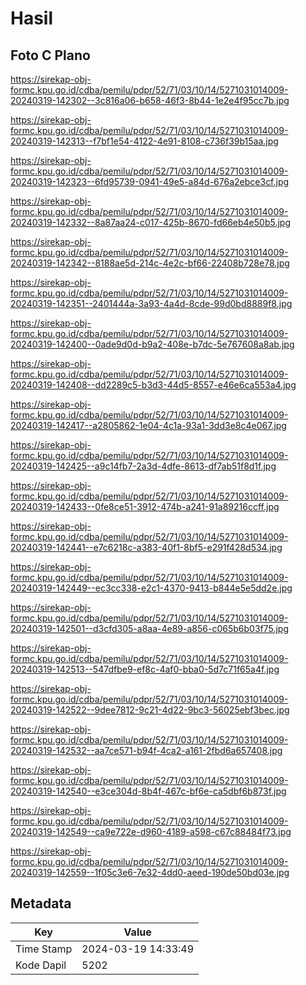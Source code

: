 # Hasil

## Foto C Plano

https://sirekap-obj-formc.kpu.go.id/cdba/pemilu/pdpr/52/71/03/10/14/5271031014009-20240319-142302--3c816a06-b658-46f3-8b44-1e2e4f95cc7b.jpg

https://sirekap-obj-formc.kpu.go.id/cdba/pemilu/pdpr/52/71/03/10/14/5271031014009-20240319-142313--f7bf1e54-4122-4e91-8108-c736f39b15aa.jpg

https://sirekap-obj-formc.kpu.go.id/cdba/pemilu/pdpr/52/71/03/10/14/5271031014009-20240319-142323--6fd95739-0941-49e5-a84d-676a2ebce3cf.jpg

https://sirekap-obj-formc.kpu.go.id/cdba/pemilu/pdpr/52/71/03/10/14/5271031014009-20240319-142332--8a87aa24-c017-425b-8670-fd66eb4e50b5.jpg

https://sirekap-obj-formc.kpu.go.id/cdba/pemilu/pdpr/52/71/03/10/14/5271031014009-20240319-142342--8188ae5d-214c-4e2c-bf66-22408b728e78.jpg

https://sirekap-obj-formc.kpu.go.id/cdba/pemilu/pdpr/52/71/03/10/14/5271031014009-20240319-142351--2401444a-3a93-4a4d-8cde-99d0bd8889f8.jpg

https://sirekap-obj-formc.kpu.go.id/cdba/pemilu/pdpr/52/71/03/10/14/5271031014009-20240319-142400--0ade9d0d-b9a2-408e-b7dc-5e767608a8ab.jpg

https://sirekap-obj-formc.kpu.go.id/cdba/pemilu/pdpr/52/71/03/10/14/5271031014009-20240319-142408--dd2289c5-b3d3-44d5-8557-e46e6ca553a4.jpg

https://sirekap-obj-formc.kpu.go.id/cdba/pemilu/pdpr/52/71/03/10/14/5271031014009-20240319-142417--a2805862-1e04-4c1a-93a1-3dd3e8c4e067.jpg

https://sirekap-obj-formc.kpu.go.id/cdba/pemilu/pdpr/52/71/03/10/14/5271031014009-20240319-142425--a9c14fb7-2a3d-4dfe-8613-df7ab51f8d1f.jpg

https://sirekap-obj-formc.kpu.go.id/cdba/pemilu/pdpr/52/71/03/10/14/5271031014009-20240319-142433--0fe8ce51-3912-474b-a241-91a89216ccff.jpg

https://sirekap-obj-formc.kpu.go.id/cdba/pemilu/pdpr/52/71/03/10/14/5271031014009-20240319-142441--e7c6218c-a383-40f1-8bf5-e291f428d534.jpg

https://sirekap-obj-formc.kpu.go.id/cdba/pemilu/pdpr/52/71/03/10/14/5271031014009-20240319-142449--ec3cc338-e2c1-4370-9413-b844e5e5dd2e.jpg

https://sirekap-obj-formc.kpu.go.id/cdba/pemilu/pdpr/52/71/03/10/14/5271031014009-20240319-142501--d3cfd305-a8aa-4e89-a856-c065b6b03f75.jpg

https://sirekap-obj-formc.kpu.go.id/cdba/pemilu/pdpr/52/71/03/10/14/5271031014009-20240319-142513--547dfbe9-ef8c-4af0-bba0-5d7c71f65a4f.jpg

https://sirekap-obj-formc.kpu.go.id/cdba/pemilu/pdpr/52/71/03/10/14/5271031014009-20240319-142522--9dee7812-9c21-4d22-9bc3-56025ebf3bec.jpg

https://sirekap-obj-formc.kpu.go.id/cdba/pemilu/pdpr/52/71/03/10/14/5271031014009-20240319-142532--aa7ce571-b94f-4ca2-a161-2fbd6a657408.jpg

https://sirekap-obj-formc.kpu.go.id/cdba/pemilu/pdpr/52/71/03/10/14/5271031014009-20240319-142540--e3ce304d-8b4f-467c-bf6e-ca5dbf6b873f.jpg

https://sirekap-obj-formc.kpu.go.id/cdba/pemilu/pdpr/52/71/03/10/14/5271031014009-20240319-142549--ca9e722e-d960-4189-a598-c67c88484f73.jpg

https://sirekap-obj-formc.kpu.go.id/cdba/pemilu/pdpr/52/71/03/10/14/5271031014009-20240319-142559--1f05c3e6-7e32-4dd0-aeed-190de50bd03e.jpg


## Metadata

| Key        | Value               |
| ---------- | ------------------- |
| Time Stamp | 2024-03-19 14:33:49 |
| Kode Dapil | 5202                |



